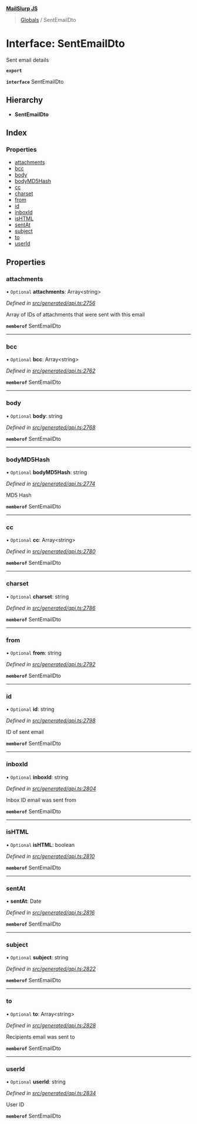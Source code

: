 **[MailSlurp JS](../README.md)**

> [Globals](../README.md) / SentEmailDto

# Interface: SentEmailDto

Sent email details

**`export`** 

**`interface`** SentEmailDto

## Hierarchy

* **SentEmailDto**

## Index

### Properties

* [attachments](sentemaildto.md#attachments)
* [bcc](sentemaildto.md#bcc)
* [body](sentemaildto.md#body)
* [bodyMD5Hash](sentemaildto.md#bodymd5hash)
* [cc](sentemaildto.md#cc)
* [charset](sentemaildto.md#charset)
* [from](sentemaildto.md#from)
* [id](sentemaildto.md#id)
* [inboxId](sentemaildto.md#inboxid)
* [isHTML](sentemaildto.md#ishtml)
* [sentAt](sentemaildto.md#sentat)
* [subject](sentemaildto.md#subject)
* [to](sentemaildto.md#to)
* [userId](sentemaildto.md#userid)

## Properties

### attachments

• `Optional` **attachments**: Array\<string>

*Defined in [src/generated/api.ts:2756](https://github.com/mailslurp/mailslurp-client/blob/8726614/src/generated/api.ts#L2756)*

Array of IDs of attachments that were sent with this email

**`memberof`** SentEmailDto

___

### bcc

• `Optional` **bcc**: Array\<string>

*Defined in [src/generated/api.ts:2762](https://github.com/mailslurp/mailslurp-client/blob/8726614/src/generated/api.ts#L2762)*

**`memberof`** SentEmailDto

___

### body

• `Optional` **body**: string

*Defined in [src/generated/api.ts:2768](https://github.com/mailslurp/mailslurp-client/blob/8726614/src/generated/api.ts#L2768)*

**`memberof`** SentEmailDto

___

### bodyMD5Hash

• `Optional` **bodyMD5Hash**: string

*Defined in [src/generated/api.ts:2774](https://github.com/mailslurp/mailslurp-client/blob/8726614/src/generated/api.ts#L2774)*

MD5 Hash

**`memberof`** SentEmailDto

___

### cc

• `Optional` **cc**: Array\<string>

*Defined in [src/generated/api.ts:2780](https://github.com/mailslurp/mailslurp-client/blob/8726614/src/generated/api.ts#L2780)*

**`memberof`** SentEmailDto

___

### charset

• `Optional` **charset**: string

*Defined in [src/generated/api.ts:2786](https://github.com/mailslurp/mailslurp-client/blob/8726614/src/generated/api.ts#L2786)*

**`memberof`** SentEmailDto

___

### from

• `Optional` **from**: string

*Defined in [src/generated/api.ts:2792](https://github.com/mailslurp/mailslurp-client/blob/8726614/src/generated/api.ts#L2792)*

**`memberof`** SentEmailDto

___

### id

• `Optional` **id**: string

*Defined in [src/generated/api.ts:2798](https://github.com/mailslurp/mailslurp-client/blob/8726614/src/generated/api.ts#L2798)*

ID of sent email

**`memberof`** SentEmailDto

___

### inboxId

• `Optional` **inboxId**: string

*Defined in [src/generated/api.ts:2804](https://github.com/mailslurp/mailslurp-client/blob/8726614/src/generated/api.ts#L2804)*

Inbox ID email was sent from

**`memberof`** SentEmailDto

___

### isHTML

• `Optional` **isHTML**: boolean

*Defined in [src/generated/api.ts:2810](https://github.com/mailslurp/mailslurp-client/blob/8726614/src/generated/api.ts#L2810)*

**`memberof`** SentEmailDto

___

### sentAt

•  **sentAt**: Date

*Defined in [src/generated/api.ts:2816](https://github.com/mailslurp/mailslurp-client/blob/8726614/src/generated/api.ts#L2816)*

**`memberof`** SentEmailDto

___

### subject

• `Optional` **subject**: string

*Defined in [src/generated/api.ts:2822](https://github.com/mailslurp/mailslurp-client/blob/8726614/src/generated/api.ts#L2822)*

**`memberof`** SentEmailDto

___

### to

• `Optional` **to**: Array\<string>

*Defined in [src/generated/api.ts:2828](https://github.com/mailslurp/mailslurp-client/blob/8726614/src/generated/api.ts#L2828)*

Recipients email was sent to

**`memberof`** SentEmailDto

___

### userId

• `Optional` **userId**: string

*Defined in [src/generated/api.ts:2834](https://github.com/mailslurp/mailslurp-client/blob/8726614/src/generated/api.ts#L2834)*

User ID

**`memberof`** SentEmailDto
